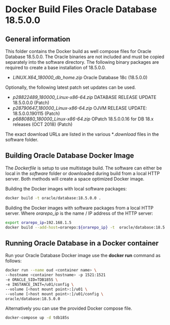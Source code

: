 # Docker Build Files Oracle Database 18.5.0.0

## General information

This folder contains the Docker build as well compose files for Oracle Database 18.5.0.0. The Oracle binaries are not included and must be copied separately into the software directory. The following binary packages are required to create a base installation of 18.5.0.0.

* *LINUX.X64_180000_db_home.zip* Oracle Database 18c (18.5.0.0)

Optionally, the following latest patch set updates can be used.

* *p28822489_180000_Linux-x86-64.zip* DATABASE RELEASE UPDATE 18.5.0.0.0 (Patch)
* *p28790647_180000_Linux-x86-64.zip* OJVM RELEASE UPDATE: 18.5.0.0.190115 (Patch)
* *p6880880_180000_Linux-x86-64.zip* OPatch 18.5.0.0.16 for DB 18.x releases (OCT 2018) (Patch)

The exact download URLs are listed in the various **.download* files in the software folder.

## Building Oracle Database Docker Image

The *Dockerfile* is setup to use multistage build. The software can either be local in the *software* folder or downloaded during build from a local HTTP server. Both methods will create a space optimized Docker image.

Building the Docker images with local software packages:

```bash
docker build -t oracle/database:18.5.0.0 .
```

Building the Docker images with software packages from a local HTTP server. Where *orarepo_ip* is the name / IP address of the HTTP server:

```bash
export orarepo_ip=192.168.1.5
docker build --add-host=orarepo:${orarepo_ip} -t  oracle/database:18.5.0.0 .
```

## Running Oracle Database in a Docker container

Run your Oracle Database Docker image use the **docker run** command as follows:

```bash
docker run --name oud <container name> \
--hostname <container hostname> -p 1521:1521 
-e ORACLE_SID=TDB185S \
-e INSTANCE_INIT=/u01/config \
--volume [<host mount point>:]/u01 \
--volume [<host mount point>:]/u01/config \
oracle/database:18.5.0.0
```

Alternatively you can use the provided Docker compose file.

```bash
docker-compose up -d tdb185s
```